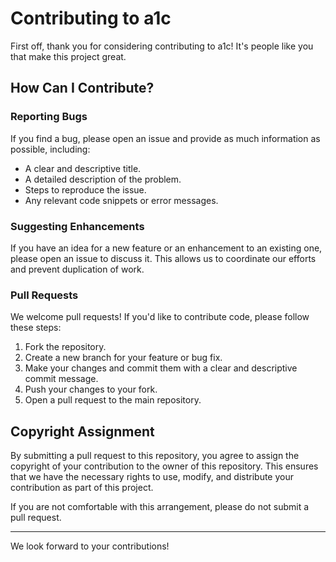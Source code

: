 # Contributing to a1c

First off, thank you for considering contributing to a1c! It's people like you that make this project great.

## How Can I Contribute?

### Reporting Bugs

If you find a bug, please open an issue and provide as much information as possible, including:

- A clear and descriptive title.
- A detailed description of the problem.
- Steps to reproduce the issue.
- Any relevant code snippets or error messages.

### Suggesting Enhancements

If you have an idea for a new feature or an enhancement to an existing one, please open an issue to discuss it. This allows us to coordinate our efforts and prevent duplication of work.

### Pull Requests

We welcome pull requests! If you'd like to contribute code, please follow these steps:

1. Fork the repository.
2. Create a new branch for your feature or bug fix.
3. Make your changes and commit them with a clear and descriptive commit message.
4. Push your changes to your fork.
5. Open a pull request to the main repository.

## Copyright Assignment

By submitting a pull request to this repository, you agree to assign the copyright of your contribution to the owner of this repository. This ensures that we have the necessary rights to use, modify, and distribute your contribution as part of this project.

If you are not comfortable with this arrangement, please do not submit a pull request.

---

We look forward to your contributions!
